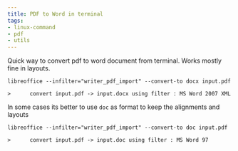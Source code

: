 ```yaml
---
title: PDF to Word in terminal
tags:
- linux-command
- pdf
- utils
---
```


Quick way to convert pdf to word document from terminal.
Works mostly fine in layouts.

```shell
libreoffice --infilter="writer_pdf_import" --convert-to docx input.pdf
```
```
>      convert input.pdf -> input.docx using filter : MS Word 2007 XML
```

In some cases its better to use `doc` as format to keep the alignments and layouts

```shell
libreoffice --infilter="writer_pdf_import" --convert-to doc input.pdf
```

```
>      convert input.pdf -> input.doc using filter : MS Word 97
```



